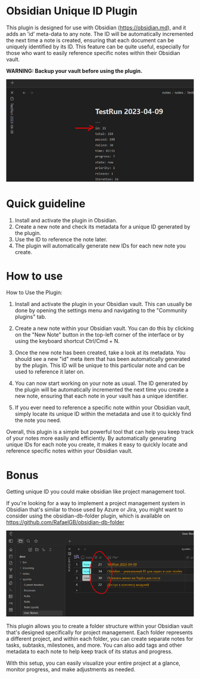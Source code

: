 # Obsidian Unique ID Plugin

This plugin is designed for use with Obsidian (https://obsidian.md), and it adds an 'id' meta-data to any note. The ID will be automatically incremented the next time a note is created, ensuring that each document can be uniquely identified by its ID. This feature can be quite useful, especially for those who want to easily reference specific notes within their Obsidian vault.

**WARNING: Backup your vault before using the plugin.**

![](images/example2.png)

# Quick guideline

1. Install and activate the plugin in Obsidian.
2. Create a new note and check its metadata for a unique ID generated by the plugin.
3. Use the ID to reference the note later.
4. The plugin will automatically generate new IDs for each new note you create.

# How to use

How to Use the Plugin:

1. Install and activate the plugin in your Obsidian vault. This can usually be done by opening the settings menu and navigating to the "Community plugins" tab.

2. Create a new note within your Obsidian vault. You can do this by clicking on the "New Note" button in the top-left corner of the interface or by using the keyboard shortcut Ctrl/Cmd + N.

3. Once the new note has been created, take a look at its metadata. You should see a new "id" meta item that has been automatically generated by the plugin. This ID will be unique to this particular note and can be used to reference it later on.

4. You can now start working on your note as usual. The ID generated by the plugin will be automatically incremented the next time you create a new note, ensuring that each note in your vault has a unique identifier.

5. If you ever need to reference a specific note within your Obsidian vault, simply locate its unique ID within the metadata and use it to quickly find the note you need.

Overall, this plugin is a simple but powerful tool that can help you keep track of your notes more easily and efficiently. By automatically generating unique IDs for each note you create, it makes it easy to quickly locate and reference specific notes within your Obsidian vault.

# Bonus

Getting unique ID you could make obsidian like project management tool.

If you're looking for a way to implement a project management system in Obsidian that's similar to those used by Azure or Jira, you might want to consider using the obsidian-db-folder plugin, which is available on https://github.com/RafaelGB/obsidian-db-folder 

![](images/example1.png)

This plugin allows you to create a folder structure within your Obsidian vault that's designed specifically for project management. Each folder represents a different project, and within each folder, you can create separate notes for tasks, subtasks, milestones, and more. You can also add tags and other metadata to each note to help keep track of its status and progress.

With this setup, you can easily visualize your entire project at a glance, monitor progress, and make adjustments as needed. 

